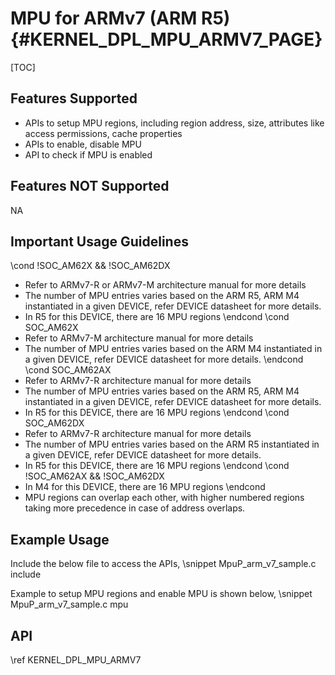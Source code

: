 # MPU for ARMv7 (ARM R5) {#KERNEL_DPL_MPU_ARMV7_PAGE}

[TOC]

## Features Supported

- APIs to setup MPU regions, including region address, size, attributes like access permissions, cache properties
- APIs to enable, disable MPU
- API to check if MPU is enabled

## Features NOT Supported

NA

## Important Usage Guidelines

\cond !SOC_AM62X && !SOC_AM62DX
- Refer to ARMv7-R or ARMv7-M architecture manual for more details
- The number of MPU entries varies based on the ARM R5, ARM M4 instantiated in a given DEVICE, refer DEVICE datasheet for more details.
- In R5 for this DEVICE, there are 16 MPU regions
\endcond
\cond SOC_AM62X
- Refer to ARMv7-M architecture manual for more details
- The number of MPU entries varies based on the ARM M4 instantiated in a given DEVICE, refer DEVICE datasheet for more details.
\endcond
\cond SOC_AM62AX
- Refer to ARMv7-R architecture manual for more details
- The number of MPU entries varies based on the ARM R5, ARM M4 instantiated in a given DEVICE, refer DEVICE datasheet for more details.
- In R5 for this DEVICE, there are 16 MPU regions
\endcond
\cond SOC_AM62DX
- Refer to ARMv7-R architecture manual for more details
- The number of MPU entries varies based on the ARM R5 instantiated in a given DEVICE, refer DEVICE datasheet for more details.
- In R5 for this DEVICE, there are 16 MPU regions
\endcond
\cond !SOC_AM62AX && !SOC_AM62DX
- In M4 for this DEVICE, there are 16 MPU regions
\endcond
- MPU regions can overlap each other, with higher numbered regions taking more precedence in case of address overlaps.

## Example Usage

Include the below file to access the APIs,
\snippet MpuP_arm_v7_sample.c include

Example to setup MPU regions and enable MPU is shown below,
\snippet MpuP_arm_v7_sample.c mpu

## API

\ref KERNEL_DPL_MPU_ARMV7

